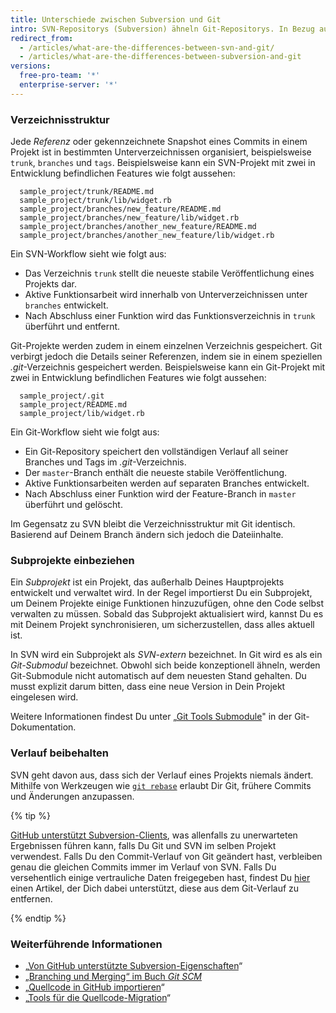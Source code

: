 ```yaml
---
title: Unterschiede zwischen Subversion und Git
intro: SVN-Repositorys (Subversion) ähneln Git-Repositorys. In Bezug auf die Architektur Deiner Projekte bestehen jedoch mehrere Unterschiede.
redirect_from:
  - /articles/what-are-the-differences-between-svn-and-git/
  - /articles/what-are-the-differences-between-subversion-and-git
versions:
  free-pro-team: '*'
  enterprise-server: '*'
---
```


### Verzeichnisstruktur

Jede *Referenz* oder gekennzeichnete Snapshot eines Commits in einem Projekt ist in bestimmten Unterverzeichnissen organisiert, beispielsweise `trunk`, `branches` und `tags`. Beispielsweise kann ein SVN-Projekt mit zwei in Entwicklung befindlichen Features wie folgt aussehen:

      sample_project/trunk/README.md
      sample_project/trunk/lib/widget.rb
      sample_project/branches/new_feature/README.md
      sample_project/branches/new_feature/lib/widget.rb
      sample_project/branches/another_new_feature/README.md
      sample_project/branches/another_new_feature/lib/widget.rb

Ein SVN-Workflow sieht wie folgt aus:

* Das Verzeichnis `trunk` stellt die neueste stabile Veröffentlichung eines Projekts dar.
* Aktive Funktionsarbeit wird innerhalb von Unterverzeichnissen unter `branches` entwickelt.
* Nach Abschluss einer Funktion wird das Funktionsverzeichnis in `trunk` überführt und entfernt.

Git-Projekte werden zudem in einem einzelnen Verzeichnis gespeichert. Git verbirgt jedoch die Details seiner Referenzen, indem sie in einem speziellen *.git*-Verzeichnis gespeichert werden. Beispielsweise kann ein Git-Projekt mit zwei in Entwicklung befindlichen Features wie folgt aussehen:

      sample_project/.git
      sample_project/README.md
      sample_project/lib/widget.rb

Ein Git-Workflow sieht wie folgt aus:

* Ein Git-Repository speichert den vollständigen Verlauf all seiner Branches und Tags im *.git*-Verzeichnis.
* Der `master`-Branch enthält die neueste stabile Veröffentlichung.
* Aktive Funktionsarbeiten werden auf separaten Branches entwickelt.
* Nach Abschluss einer Funktion wird der Feature-Branch in `master` überführt und gelöscht.

Im Gegensatz zu SVN bleibt die Verzeichnisstruktur mit Git identisch. Basierend auf Deinem Branch ändern sich jedoch die Dateiinhalte.

### Subprojekte einbeziehen

Ein *Subprojekt* ist ein Projekt, das außerhalb Deines Hauptprojekts entwickelt und verwaltet wird. In der Regel importierst Du ein Subprojekt, um Deinem Projekte einige Funktionen hinzuzufügen, ohne den Code selbst verwalten zu müssen. Sobald das Subprojekt aktualisiert wird, kannst Du es mit Deinem Projekt synchronisieren, um sicherzustellen, dass alles aktuell ist.

In SVN wird ein Subprojekt als *SVN-extern* bezeichnet. In Git wird es als ein *Git-Submodul* bezeichnet. Obwohl sich beide konzeptionell ähneln, werden Git-Submodule nicht automatisch auf dem neuesten Stand gehalten. Du musst explizit darum bitten, dass eine neue Version in Dein Projekt eingelesen wird.

Weitere Informationen findest Du unter „[Git Tools Submodule](https://git-scm.com/book/en/Git-Tools-Submodules)" in der Git-Dokumentation.

### Verlauf beibehalten

SVN geht davon aus, dass sich der Verlauf eines Projekts niemals ändert. Mithilfe von Werkzeugen wie [`git rebase`](/articles/about-git-rebase) erlaubt Dir Git, frühere Commits und Änderungen anzupassen.

{% tip %}

[GitHub unterstützt Subversion-Clients](/articles/support-for-subversion-clients), was allenfalls zu unerwarteten Ergebnissen führen kann, falls Du Git und SVN im selben Projekt verwendest. Falls Du den Commit-Verlauf von Git geändert hast, verbleiben genau die gleichen Commits immer im Verlauf von SVN. Falls Du versehentlich einige vertrauliche Daten freigegeben hast, findest Du [hier](/articles/removing-sensitive-data-from-a-repository) einen Artikel, der Dich dabei unterstützt, diese aus dem Git-Verlauf zu entfernen.

{% endtip %}

### Weiterführende Informationen

- „[Von GitHub unterstützte Subversion-Eigenschaften](/articles/subversion-properties-supported-by-github)“
- [„Branching und Merging“ im Buch _Git SCM_](https://git-scm.com/book/en/Git-Branching-Basic-Branching-and-Merging)
- „[Quellcode in GitHub importieren](/articles/importing-source-code-to-github)“
- „[Tools für die Quellcode-Migration](/articles/source-code-migration-tools)“
